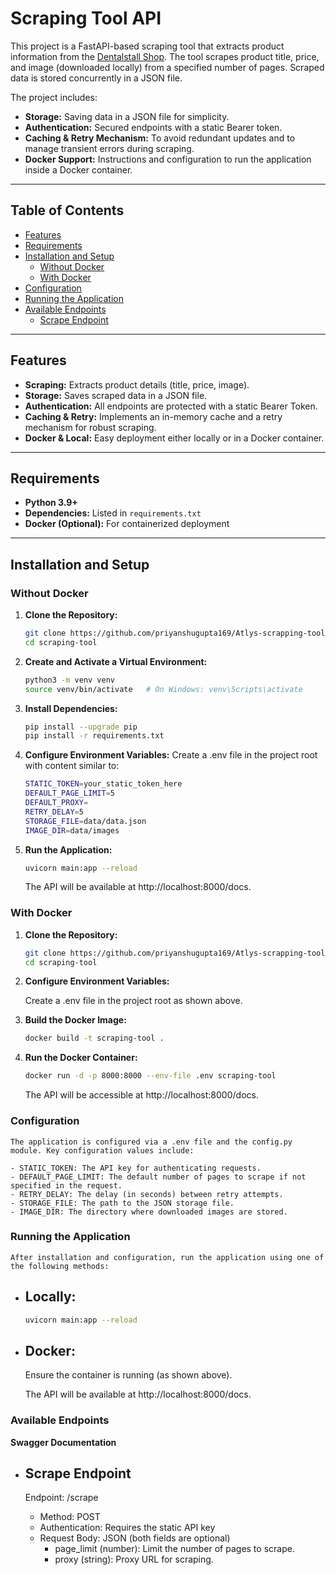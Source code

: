 # Scraping Tool API

This project is a FastAPI-based scraping tool that extracts product information from the [Dentalstall Shop](https://dentalstall.com/shop/). The tool scrapes product title, price, and image (downloaded locally) from a specified number of pages. Scraped data is stored concurrently in a JSON file.

The project includes:
- **Storage:** Saving data in a JSON file for simplicity.
- **Authentication:** Secured endpoints with a static Bearer token.
- **Caching & Retry Mechanism:** To avoid redundant updates and to manage transient errors during scraping.
- **Docker Support:** Instructions and configuration to run the application inside a Docker container.

---

## Table of Contents

- [Features](#features)
- [Requirements](#requirements)
- [Installation and Setup](#installation-and-setup)
  - [Without Docker](#without-docker)
  - [With Docker](#with-docker)
- [Configuration](#configuration)
- [Running the Application](#running-the-application)
- [Available Endpoints](#available-endpoints)
  - [Scrape Endpoint](#scrape-endpoint)

---

## Features

- **Scraping:** Extracts product details (title, price, image).
- **Storage:** Saves scraped data in a JSON file.
- **Authentication:** All endpoints are protected with a static Bearer Token.
- **Caching & Retry:** Implements an in-memory cache and a retry mechanism for robust scraping.
- **Docker & Local:** Easy deployment either locally or in a Docker container.

---

## Requirements

- **Python 3.9+**
- **Dependencies:** Listed in `requirements.txt`
- **Docker (Optional):** For containerized deployment

---

## Installation and Setup

### Without Docker

1. **Clone the Repository:**

   ```bash
   git clone https://github.com/priyanshugupta169/Atlys-scrapping-tool.git
   cd scraping-tool
   ```

2. **Create and Activate a Virtual Environment:**
    ```bash
    python3 -m venv venv
    source venv/bin/activate   # On Windows: venv\Scripts\activate
    ```

3. **Install Dependencies:**
    ```bash
    pip install --upgrade pip
    pip install -r requirements.txt
    ```

4. **Configure Environment Variables:**
    Create a .env file in the project root with content similar to:
    ```bash
    STATIC_TOKEN=your_static_token_here
    DEFAULT_PAGE_LIMIT=5
    DEFAULT_PROXY=
    RETRY_DELAY=5
    STORAGE_FILE=data/data.json
    IMAGE_DIR=data/images
    ```
5. **Run the Application:**
    ```bash
    uvicorn main:app --reload
    ```
    The API will be available at http://localhost:8000/docs.


### With Docker

1. **Clone the Repository:**
    ```bash
    git clone https://github.com/priyanshugupta169/Atlys-scrapping-tool.git
    cd scraping-tool
    ```

2. **Configure Environment Variables:**

    Create a .env file in the project root as shown above.

3. **Build the Docker Image:**
    ```bash
    docker build -t scraping-tool .
    ```

4. **Run the Docker Container:**
    ```bash
    docker run -d -p 8000:8000 --env-file .env scraping-tool
    ```
    The API will be accessible at http://localhost:8000/docs.

### Configuration
    The application is configured via a .env file and the config.py module. Key configuration values include:

    - STATIC_TOKEN: The API key for authenticating requests.
    - DEFAULT_PAGE_LIMIT: The default number of pages to scrape if not specified in the request.
    - RETRY_DELAY: The delay (in seconds) between retry attempts.
    - STORAGE_FILE: The path to the JSON storage file.
    - IMAGE_DIR: The directory where downloaded images are stored.

### Running the Application
    After installation and configuration, run the application using one of the following methods:

- ## Locally:
    ```bash
    uvicorn main:app --reload
    ```
- ## Docker:
    Ensure the container is running (as shown above).
    
    The API will be available at http://localhost:8000/docs.

### Available Endpoints
**Swagger Documentation**

- ## Scrape Endpoint

    Endpoint: /scrape

    - Method: POST
    - Authentication: Requires the static API key
    - Request Body: JSON (both fields are optional)
        - page_limit (number): Limit the number of pages to scrape.
        - proxy (string): Proxy URL for scraping.


